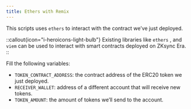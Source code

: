 ```yaml
---
title: Ethers with Remix
---
```


This scripts uses `ethers` to interact with the contract we’ve just deployed.

::callout{icon="i-heroicons-light-bulb"}
Existing libraries like `ethers` , and `viem` can be used to interact with smart contracts deployed on ZKsync Era.
::

Fill the following variables:

- `TOKEN_CONTRACT_ADDRESS`: the contract address of the ERC20 token we just deployed.
- `RECEIVER_WALLET`: address of a different account that will receive new tokens.
- `TOKEN_AMOUNT`: the amount of tokens we’ll send to the account.

